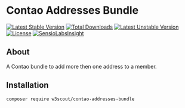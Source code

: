 # Contao Addresses Bundle

[![Latest Stable Version](https://poser.pugx.org/w3scout/contao-addresses-bundle/v/stable)](https://packagist.org/packages/w3scout/contao-addresses-bundle) [![Total Downloads](https://poser.pugx.org/w3scout/contao-addresses-bundle/downloads)](https://packagist.org/packages/w3scout/contao-addresses-bundle) [![Latest Unstable Version](https://poser.pugx.org/w3scout/contao-addresses-bundle/v/unstable)](https://packagist.org/packages/w3scout/contao-addresses-bundle) [![License](https://poser.pugx.org/w3scout/contao-addresses-bundle/license)](https://packagist.org/packages/w3scout/contao-addresses-bundle)
[![SensioLabsInsight](https://insight.sensiolabs.com/projects/7d75bbcf-5955-4316-9fd5-f06bd384ac51/mini.png)](https://insight.sensiolabs.com/projects/7d75bbcf-5955-4316-9fd5-f06bd384ac51)

## About
A Contao bundle to add more then one address to a member.

## Installation
```sh
composer require w3scout/contao-addresses-bundle
```
